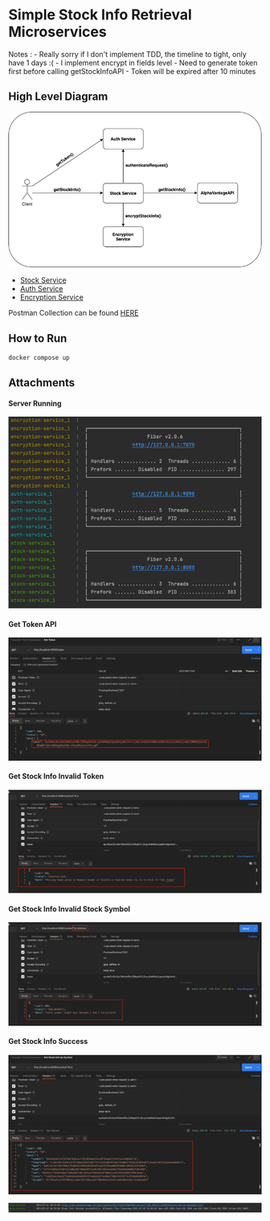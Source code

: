 # Simple Stock Info Retrieval Microservices
Notes : 
    - Really sorry if I don't implement TDD, the timeline to tight, only have 1 days :(
    - I implement encrypt in fields level
    - Need to generate token first before calling getStockInfoAPI
    - Token will be expired after 10 minutes
## High Level Diagram

![diagram](image/diagram.png)

- [Stock Service](stock-service/README.md)
- [Auth Service](auth-service/README.md)
- [Encryption Service](encryption-service/README.md)

Postman Collection can be found [HERE](Postman_Collection.json)

## How to Run

```bash
docker compose up
```

## Attachments

#### Server Running

![diagram1](image/running.png)

#### Get Token API

![diagram2](image/get_token.png)

#### Get Stock Info Invalid Token

![diagram3](image/get_stock_info_token_expired.png)

#### Get Stock Info Invalid Stock Symbol

![diagram4](image/get_stock_info_invalid_stock_name.png)

#### Get Stock Info Success

![diagram5](image/get_stock_info_success.png)

![diagram6](image/get_stock_info_console.png)